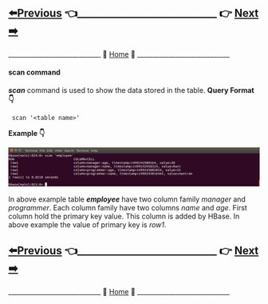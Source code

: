 ## [:arrow_left:Previous]() :point_left:____________________________ :point_right:        [Next :arrow_right:]()

_____________________________ :door: [Home](https://github.com/maniram-yadav/HBase) :door: _____________________________


#### scan command

  **_scan_** command is used to show the data stored in the table.
 **Query Format :point_down:**
 
 ```
  scan '<table name>'
 ```
 
 **Example :point_down:**
 
 ![scan table](https://github.com/maniram-yadav/HBase/blob/master/images/scan.png)
 
 
 
 In above example table **_employee_** have two column family *manager* and *programmer*. Each column family 
 have two columns *name* and *age*. First column hold the primary key value. This column is added
 by HBase. In above example the value of primary key is *row1*.
 
 
## [:arrow_left:Previous]() :point_left:____________________________ :point_right:        [Next :arrow_right:]()

_____________________________ :door: [Home](https://github.com/maniram-yadav/HBase) :door: _____________________________
